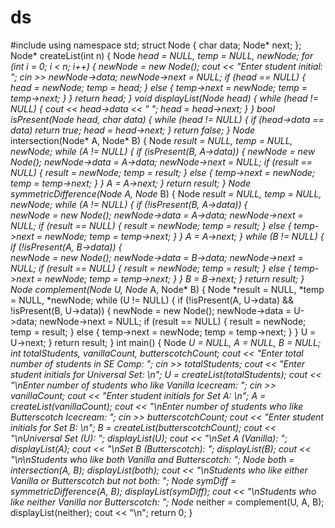 # ds
#include<iostream> 
using namespace std; 
struct Node { 
    char data; 
    Node* next; 
}; 
Node* createList(int n) { 
    Node *head = NULL, *temp = NULL, *newNode; 
    for (int i = 0; i < n; i++) { 
        newNode = new Node(); 
        cout << "Enter student initial: "; 
        cin >> newNode->data; 
        newNode->next = NULL; 
        if (head == NULL) { 
            head = newNode; 
            temp = head; 
        } else { 
            temp->next = newNode; 
            temp = temp->next; 
        } 
    } 
    return head; 
} 
void displayList(Node* head) { 
    while (head != NULL) { 
        cout << head->data << " "; 
        head = head->next; 
    } 
} 
bool isPresent(Node* head, char data) { 
    while (head != NULL) { 
        if (head->data == data) return true; 
        head = head->next; 
    } 
    return false; 
} 
Node* intersection(Node* A, Node* B) { 
    Node *result = NULL, *temp = NULL, *newNode; 
    while (A != NULL) { 
        if (isPresent(B, A->data)) { 
            newNode = new Node(); 
            newNode->data = A->data; 
            newNode->next = NULL; 
            if (result == NULL) { 
                result = newNode; 
                temp = result; 
            } else { 
                temp->next = newNode; 
                temp = temp->next; 
            } 
        } 
        A = A->next; 
    } 
    return result; 
} 
Node* symmetricDifference(Node* A, Node* B) { 
    Node *result = NULL, *temp = NULL, *newNode; 
    while (A != NULL) { 
        if (!isPresent(B, A->data)) {  
            newNode = new Node(); 
            newNode->data = A->data; 
            newNode->next = NULL; 
            if (result == NULL) { 
                result = newNode; 
                temp = result; 
            } else { 
                temp->next = newNode; 
                temp = temp->next; 
            } 
        } 
        A = A->next; 
    } 
    while (B != NULL) { 
        if (!isPresent(A, B->data)) {  
            newNode = new Node(); 
            newNode->data = B->data; 
            newNode->next = NULL; 
            if (result == NULL) { 
                result = newNode; 
                temp = result; 
            } else { 
                temp->next = newNode; 
                temp = temp->next; 
            } 
        } 
        B = B->next; 
    } 
    return result; 
} 
Node* complement(Node* U, Node* A, Node* B) { 
    Node *result = NULL, *temp = NULL, *newNode; 
    while (U != NULL) { 
        if (!isPresent(A, U->data) && !isPresent(B, U->data)) { 
            newNode = new Node(); 
            newNode->data = U->data; 
            newNode->next = NULL; 
            if (result == NULL) { 
                result = newNode; 
                temp = result; 
            } else { 
                temp->next = newNode; 
                temp = temp->next; 
            } 
        } 
        U = U->next; 
    } 
    return result; 
} 
int main() { 
    Node *U = NULL, *A = NULL, *B = NULL; 
    int totalStudents, vanillaCount, butterscotchCount; 
    cout << "Enter total number of students in SE Comp: "; 
    cin >> totalStudents; 
    cout << "Enter student initials for Universal Set: \n"; 
    U = createList(totalStudents); 
    cout << "\nEnter number of students who like Vanilla Icecream: "; 
    cin >> vanillaCount; 
    cout << "Enter student initials for Set A: \n"; 
    A = createList(vanillaCount); 
    cout << "\nEnter number of students who like Butterscotch Icecream: "; 
    cin >> butterscotchCount; 
    cout << "Enter student initials for Set B: \n"; 
    B = createList(butterscotchCount); 
    cout << "\nUniversal Set (U): "; 
    displayList(U); 
    cout << "\nSet A (Vanilla): "; 
    displayList(A); 
    cout << "\nSet B (Butterscotch): "; 
    displayList(B); 
    cout << "\n\nStudents who like both Vanilla and Butterscotch: "; 
    Node* both = intersection(A, B); 
    displayList(both); 
    cout << "\nStudents who like either Vanilla or Butterscotch but not both: "; 
    Node* symDiff = symmetricDifference(A, B); 
    displayList(symDiff); 
    cout << "\nStudents who like neither Vanilla nor Butterscotch: "; 
    Node* neither = complement(U, A, B); 
    displayList(neither); 
    cout << "\n"; 
    return 0; 
} 
 
 

